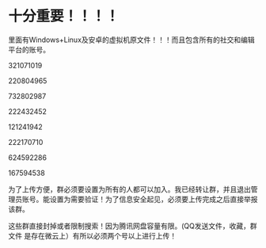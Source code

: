# 十分重要！！！！

里面有Windows+Linux及安卓的虚拟机原文件！！！而且包含所有的社交和编辑平台的账号。

321071019

220804965

732802987

222432452

121241942

222170710

624592286

167594538

为了上传方便，群必须要设置为所有的人都可以加入。我已经转让群，并且退出管理员账号。能设置为需要验证！为了信息安全起见，必须要上传完成之后直接举报该群。

这些群直接封掉或者限制搜索！因为腾讯网盘容量有限。(QQ发送文件，收藏，群文件 是存在微云上）有所以必须两个号以上进行上传！

